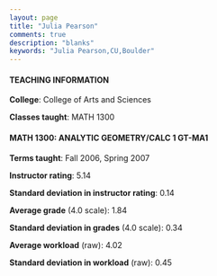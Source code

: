 ```yaml
---
layout: page
title: "Julia Pearson" 
comments: true
description: "blanks"
keywords: "Julia Pearson,CU,Boulder"
---
```

<head>
<script src="https://ajax.googleapis.com/ajax/libs/jquery/2.1.3/jquery.min.js"></script>
<script src="https://dl.dropboxusercontent.com/s/pc42nxpaw1ea4o9/highcharts.js?dl=0"></script>
<!-- <script src="../assets/js/highcharts.js"></script> -->
<style type="text/css">@font-face {
	font-family: "Bebas Neue";
	src: url(https://www.filehosting.org/file/details/544349/BebasNeue Regular.otf) format("opentype");
	}
	h1.Bebas { 
		font-family: "Bebas Neue", Verdana, Tahoma;
	}
</style>
</head>
	   
#### TEACHING INFORMATION

**College**: College of Arts and Sciences

**Classes taught**: MATH 1300

#### MATH 1300: ANALYTIC GEOMETRY/CALC 1 GT-MA1

**Terms taught**: Fall 2006, Spring 2007

**Instructor rating**: 5.14

**Standard deviation in instructor rating**: 0.14

**Average grade** (4.0 scale): 1.84

**Standard deviation in grades** (4.0 scale): 0.34

**Average workload** (raw): 4.02

**Standard deviation in workload** (raw): 0.45

